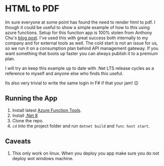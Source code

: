 # HTML to PDF

Im sure everyone at some point has found the need to render html to pdf. I though it could be useful to show a simple example of how to this using azure functions. Setup for this function app is 100% stolen from Anthony Chu's [blog post](https://anthonychu.ca/post/azure-functions-puppeteer-pdf-razor-template/). I've used this with great success both internally to my company and for external tools as well. The cold start is not an issue for us, so we run it on a consumption plan behind API management gateway. If you want something that boots up faster you can always publish it to a premium plan.

I will try an keep this example up to date with .Net LTS release cycles as a reference to myself and anyone else who finds this useful.

Its also very trivial to write the same login in F# if that your jam! 😉

## Running the App

1. Install latest [Azure Function Tools](https://learn.microsoft.com/en-us/azure/azure-functions/functions-run-local?tabs=linux%2Cisolated-process%2Cnode-v4%2Cpython-v2%2Chttp-trigger%2Ccontainer-apps&pivots=programming-language-csharp).
2. Install [.Net 8](https://dotnet.microsoft.com/en-us/download/dotnet/8.0)
3. Clone the repo.
4. `cd` into the project folder and run `dotnet build` and `func host start`.

## Caveats

1. This only work on linux. When you deploy you app make sure you do not deploy wot windows machine.
 